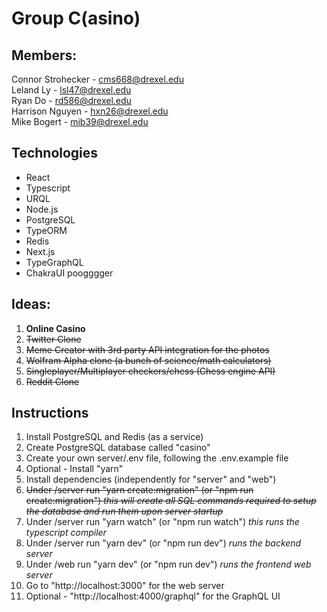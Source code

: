 # Group C(asino)

## Members:
Connor Strohecker - cms668@drexel.edu  
Leland Ly - lsl47@drexel.edu  
Ryan Do - rd586@drexel.edu  
Harrison Nguyen - hxn26@drexel.edu  
Mike Bogert - mib39@drexel.edu  

## Technologies
- React
- Typescript
- URQL
- Node.js
- PostgreSQL
- TypeORM
- Redis
- Next.js
- TypeGraphQL
- ChakraUI
poogggger
## Ideas:
1. **Online Casino**
2. ~~Twitter Clone~~
3. ~~Meme Creator with 3rd party API integration for the photos~~
4. ~~Wolfram Alpha clone (a bunch of science/math calculators)~~
5. ~~Singleplayer/Multiplayer checkers/chess (Chess engine API)~~
6. ~~Reddit Clone~~

## Instructions
1. Install PostgreSQL and Redis (as a service)
2. Create PostgreSQL database called "casino"
3. Create your own server/.env file, following the .env.example file
4. Optional - Install "yarn"
5. Install dependencies (independently for "server" and "web")
6. ~~Under /server run "yarn create:migration" (or "npm run create:migration") *this will create all SQL commands required to setup the database and run them upon server startup*~~
7. Under /server run "yarn watch" (or "npm run watch") *this runs the typescript compiler*
8. Under /server run "yarn dev" (or "npm run dev") *runs the backend server*
9. Under /web run "yarn dev" (or "npm run dev") *runs the frontend web server*
10. Go to "http://localhost:3000" for the web server
11. Optional - "http://localhost:4000/graphql" for the GraphQL UI